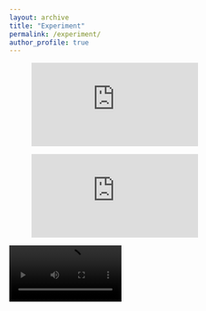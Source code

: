 ```yaml
---
layout: archive
title: "Experiment"
permalink: /experiment/
author_profile: true
---
```


<figure class="video_container">
    <iframe src="https://youtube.com/shorts/wJtMK4djHKc" frameborder="0" allowfullscreen="true"> </iframe>
</figure>

<figure class="video_container">
    <iframe src="https://youtube.com/shorts/Afpjq-A65es" frameborder="0" allowfullscreen="true"> </iframe>
</figure>

<p float="left">
    <video autoplay="autoplay" src="./images/20221121_122838.mp4" controls="controls" width="40%" />
    <video autoplay="autoplay" src="./images/20221121_122838.mp4" controls="controls" width="40%" />
</p>
